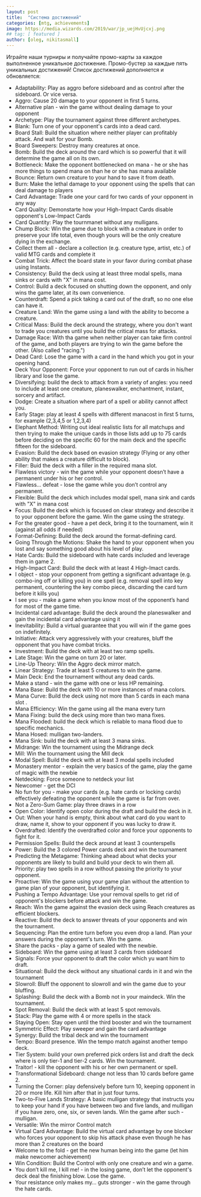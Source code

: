 ```yaml
---
layout: post
title:  "Система достижений"
categories: [mtg, achievements]
image: https://media.wizards.com/2019/war/jp_uejHvUjcxj.png
## tag: [ featured ]
author: [oleg, nikitasmall]
---
```

Играйте наши турниры и получайте промо-карты за каждое выполненное уникальное достижение. Промо-бустер за каждые пять уникальных достижений! Список достижений дополняется и обновляется:

- Adaptability: Play as aggro before sideboard and as control after the sideboard. Or vice versa.
- Aggro: Cause 20 damage to your opponent in first 5 turns.
- Alternative plan - win the game without dealing damage to your opponent
- Archetype: Play the tournament against three different archetypes.
- Blank: Turn one of your opponent's cards into a dead card.
- Board Stall: Build the situation where neither player can profitably attack. And wait for your Bomb.
- Board Sweepers: Destroy many creatures at once.
- Bomb: Build the deck around the card which is so powerful that it will determine the game all on its own.
- Bottleneck: Make the opponent bottlenecked on mana - he or she has more things to spend mana on than he or she has mana available
- Bounce: Return own creature to your hand to save it from death.
- Burn: Make the lethal damage to your opponent using the spells that can deal damage to players
- Card Advantage: Trade one your card for two cards of your opponent in any way
- Card Quality: Demonstarte how your High-Impact Cards disable opponent's Low-Impact Cards
- Card Quantity: Play the tournmanet without any mulligans.
- Chump Block: Win the game due to block with a creature in order to preserve your life total, even though yours will be the only creature dying in the exchange.
- Collect them all - declare a collection (e.g. creature type, artist, etc.) of valid MTG cards and complete it
- Combat Trick: Affect the board state in your favor during combat phase using Instants.
- Consistency: Build the deck using at least three modal spells, mana sinks or cards with "X" in mana cost.
- Control: Build a deck focused on shutting down the opponent, and only wins the game later, at its own convenience.
- Counterdraft: Spend a pick taking a card out of the draft, so no one else can have it.
- Creature Land: Win the game using a land with the ability to become a creature.
- Critical Mass: Build the deck around the strategy, where you don't want to trade you creatures until you build the critical mass for attacks.
- Damage Race: With tha game when neither player can take firm control of the game, and both players are trying to win the game before the other. (Also called "racing.")
- Dead Card: Lose the game with a card in the hand which you got in your opening hand.
- Deck Your Opponent: Force your opponent to run out of cards in his/her library and lose the game.
- Diversifying: build the deck to attack from a variety of angles: you need to include at least one creature, planeswalker, enchantment, instant, sorcery and artifact.
- Dodge: Create a situation where part of a spell or ability cannot affect you.
- Early Stage: play at least 4 spells with different manacost in first 5 turns, for example (2,3,4,5 or 1,2,3,4)
- Elephant Method: Writing out ideal realistic lists for all matchups and then trying to make the unique cards in those lists add up to 75 cards before deciding on the specific 60 for the main deck and the specific fifteen for the sideboard.
- Evasion: Build the deck based on evasion strategy (Flying or any other ability that makes a creature difficult to block).
- Filler: Buid the deck with a filler in the required mana slot.
- Flawless victory - win the game while your opponent doesn’t have a permanent under his or her control.
- Flawless… defeat - lose the game while you don’t control any permanent.
- Flexible: Build the deck which includes modal spell, mana sink and cards with "X" in mana cost
- Focus: Build the deck which is focused on clear strategy and describe it to your opponent before the game. Win the game using the strategy.
- For the greater good - have a pet deck, bring it to the tournament, win it (against all odds if needed)
- Format-Defining: Build the deck around the format-defining card.
- Going Through the Motions: Shake the hand to your opponent when you lost and say something good about his level of play.
- Hate Cards: Build the sideboard with hate cards included and leverage them in game 2.
- High-Impact Card: Build the deck with at least 4 High-Imact cards.
- I object - stop your opponent from getting a significant advantage (e.g. combo-ing off or killing you) in one spell (e.g. removal spell into key permanent, countering the key combo piece, discarding the card turn before it kills you)
- I see you - make a game when you know most of the opponent’s hand for most of the game time.
- Incidental card advantage: Build the deck around the planeswalker and gain the incidental card advantage using it
- Inevitability: Build a virtual guarantee that you will win if the game goes on indefinitely.
- Initiative: Attack very aggressively with your creatures, bluff the opponent that you have combat tricks.
- Investment: Build the deck with at least two ramp spells.
- Late Stage: Win the game on turn 20 or later.
- Line-Up Theory: Win the Aggro deck mirror match.
- Linear Strategy: Trade at least 5 creatures to win the game.
- Main Deck: End the tournament without any dead cards.
- Make a stand - win the game with one or less HP remaining.
- Mana Base: Build the deck with 10 or more instances of mana colors.
- Mana Curve: Build the deck using not more than 5 cards in each mana slot .
- Mana Efficiency: Win the game using all the mana every turn
- Mana Fixing: build the deck using more than two mana fixes.
- Mana Flooded: build the deck which is reliable to mana flood due to specific mechanics.
- Mana Hosed: mulligan two-landers.
- Mana Sink: build the deck with at least 3 mana sinks.
- Midrange: Win the tournament using the Midrange deck
- Mill: Win the tournament using the Mill deck
- Modal Spell: Build the deck with at least 3 modal spells included
- Monastery mentor - explain the very basics of the game, play the game of magic with the newbie
- Netdecking: Force someone to netdeck your list
- Newcomer - get the DCI
- No fun for you - make your cards (e.g. hate cards or locking cards) effectively defeating the opponent while the game is far from over.
- Not a Zero-Sum Game: play three draws in a row
- Open Color: Identify open color during the draft and build the deck in it.
- Out: When your hand is empty, think about what card do you want to draw, name it, show to your opponent if you was lucky to draw it.
- Overdrafted: Identify the overdrafted color and force your opponents to fight for it.
- Permission Spells: Build the deck around at least 3 counterspells
- Power: Build the 3 colored Power cards deck and win the tournament
- Predicting the Metagame: Thinking ahead about what decks your opponents are likely to build and build your deck to win them all.
- Priority: play two spells in a row without passing the priority to your opponent.
- Proactive: Win the game using your game plan without the attention to game plan of your opponent, but identifying it.
- Pushing a Tempo Advantage: Use your removal spells to get rid of opponent's blockers before attack and win the game.
- Reach: Win the game against the evasion deck using Reach creatures as efficient blockers.
- Reactive: Build the deck to answer threats of your opponents and win the tournament.
- Sequencing: Plan the entire turn before you even drop a land. Plan your answers during the opponent's turn. Win the game.
- Share the packs - play a game of sealed with the newbie.
- Sideboard: Win the game using at least 3 cards from sideboard
- Signals: Force your opponent to draft the color which yu want him to draft.
- Situational: Build the deck without any situational cards in it and win the tournament
- Slowroll: Bluff the opponent to slowroll and win the game due to your bluffing.
- Splashing: Build the deck with a Bomb not in your maindeck. Win the tournament.
- Spot Removal: Build the deck with at least 5 spot removals.
- Stack: Play the game with 4 or more spells in the stack
- Staying Open: Stay open until the third booster and win the tournament
- Symmetric Effect: Play sweeper and gain the card advantage
- Synergy: Build the tribal deck and win the tournament
- Tempo: Board presence. Win the tempo match against another tempo deck.
- Tier System: build your own preferred pick orders list and draft the deck where is only tier-1 and tier-2 cards. Win the tournament.
- Traitor! - kill the opponent with his or her own permanent or spell.
- Transformational Sideboard: change not less than 10 cards before game 2.
- Turning the Corner: play defensively before turn 10, keeping opponent in 20 or more life. Kill him after that in just four turns.
- Two-to-Five Lands Strategy: A basic mulligan strategy that instructs you to keep your hand if you have between two and five lands, and mulligan if you have zero, one, six, or seven lands. Win the game after such - mulligan.
- Versatile: Win the mirror Control match
- Virtual Card Advantage: Build the virtual card advantage by one blocker who forces your opponent to skip his attack phase even though he has more than 2 creatures on the board
- Welcome to the fold - get the new human being into the game (let him make newcomer achievement)
- Win Condition: Build the Control with only one creature and win a game.
- You don’t kill me, I kill me! - in the losing game, don’t let the opponent's deck deal the finishing blow. Lose the game.
- Your resistance only makes my… guts stronger - win the game through the hate cards.
